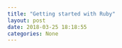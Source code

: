 ```yaml
---
title: "Getting started with Ruby"
layout: post
date: 2018-03-25 18:18:55
categories: None
---
```


